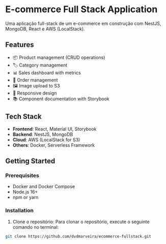 # E-commerce Full Stack Application

Uma aplicação full-stack de um e-commerce em construção com NestJS, MongoDB, React e AWS (LocalStack).


## Features

- 📦 Product management (CRUD operations)
- 🏷️ Category management
- 📊 Sales dashboard with metrics
- 🛒 Order management
- 🖼️ Image upload to S3
- 📱 Responsive design
- 📚 Component documentation with Storybook

## Tech Stack

- **Frontend**: React, Material UI, Storybook
- **Backend**: NestJS, MongoDB
- **Cloud**: AWS (LocalStack for S3)
- **Others**: Docker, Serverless Framework

## Getting Started

### Prerequisites

- Docker and Docker Compose
- Node.js 16+
- npm or yarn

### Installation

1. Clone o repositório: Para clonar o repositório, execute o seguinte comando no terminal:

```bash
git clone https://github.com/dvdmarveira/ecommerce-fullstack.git
